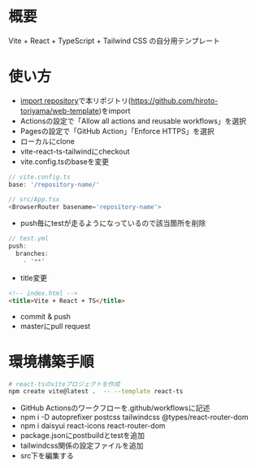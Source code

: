 # 概要
Vite + React + TypeScript + Tailwind CSS の自分用テンプレート

# 使い方
* [import repository](https://github.com/new/import)で本リポジトリ(https://github.com/hiroto-toriyama/web-template)をimport
* Actionsの設定で「Allow all actions and reusable workflows」を選択
* Pagesの設定で「GitHub Action」「Enforce HTTPS」を選択
* ローカルにclone
* vite-react-ts-tailwindにcheckout
* vite.config.tsのbaseを変更
```typescript
// vite.config.ts
base: '/repository-name/'

// src/App.tsx
<BrowserRouter basename='repository-name'>
```
* push毎にtestが走るようになっているので該当箇所を削除
```typescript
// test.yml
push:
  branches:
    - '**'
```
* title変更
```html
<!-- index.html -->
<title>Vite + React + TS</title>
```
* commit & push
* masterにpull request

# 環境構築手順
```bash
# react-tsのviteプロジェクトを作成
npm create vite@latest .  -- --template react-ts
```
* GitHub Actionsのワークフローを.github/workflowsに記述
* npm i -D autoprefixer postcss tailwindcss @types/react-router-dom
* npm i daisyui react-icons react-router-dom
* package.jsonにpostbuildとtestを追加
* tailwindcss関係の設定ファイルを追加
* src下を編集する
